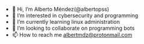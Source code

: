 - 👋 Hi, I’m  Alberto Méndez(@albertopss)
- 👀 I’m interested in cybersecurity and programming
- 🌱 I’m currently learning linux administration
- 💞️ I’m looking to collaborate on programming bots
- 📫 How to reach me albertmdz@protonmail.com

<!---
albertopss/albertopss is a ✨ special ✨ repository because its `README.md` (this file) appears on your GitHub profile.
You can click the Preview link to take a look at your changes.
--->
